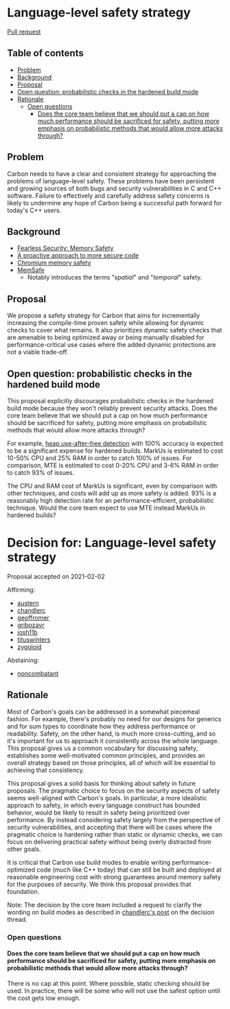 # Language-level safety strategy

<!--
Part of the Carbon Language project, under the Apache License v2.0 with LLVM
Exceptions. See /LICENSE for license information.
SPDX-License-Identifier: Apache-2.0 WITH LLVM-exception
-->

[Pull request](https://github.com/carbon-language/carbon-lang/pull/196)

<!-- toc -->

## Table of contents

-   [Problem](#problem)
-   [Background](#background)
-   [Proposal](#proposal)
-   [Open question: probabilistic checks in the hardened build mode](#open-question-probabilistic-checks-in-the-hardened-build-mode)
-   [Rationale](#rationale)
    -   [Open questions](#open-questions)
        -   [Does the core team believe that we should put a cap on how much performance should be sacrificed for safety, putting more emphasis on probabilistic methods that would allow more attacks through?](#does-the-core-team-believe-that-we-should-put-a-cap-on-how-much-performance-should-be-sacrificed-for-safety-putting-more-emphasis-on-probabilistic-methods-that-would-allow-more-attacks-through)

<!-- tocstop -->

## Problem

Carbon needs to have a clear and consistent strategy for approaching the
problems of language-level safety. These problems have been persistent and
growing sources of both bugs and security vulnerabilities in C and C++ software.
Failure to effectively and carefully address safety concerns is likely to
undermine any hope of Carbon being a successful path forward for today's C++
users.

## Background

-   [Fearless Security: Memory Safety](https://hacks.mozilla.org/2019/01/fearless-security-memory-safety/)
-   [A proactive approach to more secure code](https://msrc-blog.microsoft.com/2019/07/16/a-proactive-approach-to-more-secure-code/)
-   [Chromium memory safety](https://www.chromium.org/Home/chromium-security/memory-safety)
-   [MemSafe](https://doi.org/10.1002/spe.2105)
    -   Notably introduces the terms "_spatial_" and "_temporal_" safety.

## Proposal

We propose a safety strategy for Carbon that aims for incrementally increasing
the compile-time proven safety while allowing for dynamic checks to cover what
remains. It also prioritizes dynamic safety checks that are amenable to being
optimized away or being manually disabled for performance-critical use cases
where the added dynamic protections are not a viable trade-off.

## Open question: probabilistic checks in the hardened build mode

This proposal explicitly discourages probabilistic checks in the hardened build
mode because they won't reliably prevent security attacks. Does the core team
believe that we should put a cap on how much performance should be sacrificed
for safety, putting more emphasis on probabilistic methods that would allow more
attacks through?

For example,
[heap use-after-free detection](https://docs.google.com/document/d/14-_JAMoMBIVgKOUi3iZIRMHJlAyT23kqSVR8wxJPk9M/edit)
with 100% accuracy is expected to be a significant expense for hardened builds.
MarkUs is estimated to cost 10-50% CPU and 25% RAM in order to catch 100% of
issues. For comparison, MTE is estimated to cost 0-20% CPU and 3-6% RAM in order
to catch 93% of issues.

The CPU and RAM cost of MarkUs is significant, even by comparison with other
techniques, and costs will add up as more safety is added. 93% is a reasonably
high detection rate for an performance-efficient, probabilistic technique. Would
the core team expect to use MTE instead MarkUs in hardened builds?

# Decision for: Language-level safety strategy

<!--
Part of the Carbon Language project, under the Apache License v2.0 with LLVM
Exceptions. See /LICENSE for license information.
SPDX-License-Identifier: Apache-2.0 WITH LLVM-exception
-->

Proposal accepted on 2021-02-02

Affirming:

-   [austern](https://github.com/austern)
-   [chandlerc](https://github.com/chandlerc)
-   [geoffromer](https://github.com/geoffromer)
-   [gribozavr](https://github.com/gribozavr)
-   [josh11b](https://github.com/josh11b)
-   [tituswinters](https://github.com/tituswinters)
-   [zygoloid](https://github.com/zygoloid)

Abstaining:

-   [noncombatant](https://github.com/noncombatant)

## Rationale

Most of Carbon's goals can be addressed in a somewhat piecemeal fashion. For
example, there's probably no need for our designs for generics and for sum types
to coordinate how they address performance or readability. Safety, on the other
hand, is much more cross-cutting, and so it's important for us to approach it
consistently across the whole language. This proposal gives us a common
vocabulary for discussing safety, establishes some well-motivated common
principles, and provides an overall strategy based on those principles, all of
which will be essential to achieving that consistency.

This proposal gives a solid basis for thinking about safety in future proposals.
The pragmatic choice to focus on the security aspects of safety seems
well-aligned with Carbon's goals. In particular, a more idealistic approach to
safety, in which every language construct has bounded behavior, would be likely
to result in safety being prioritized over performance. By instead considering
safety largely from the perspective of security vulnerabilities, and accepting
that there will be cases where the pragmatic choice is hardening rather than
static or dynamic checks, we can focus on delivering practical safety without
being overly distracted from other goals.

It is critical that Carbon use build modes to enable writing
performance-optimized code (much like C++ today) that can still be built and
deployed at reasonable engineering cost with strong guarantees around memory
safety for the purposes of security. We think this proposal provides that
foundation.

Note: The decision by the core team included a request to clarify the wording on
build modes as described in
[chandlerc's post](https://forums.carbon-lang.dev/t/request-for-decision-language-level-safety-strategy/196/6)
on the decision thread.

### Open questions

#### Does the core team believe that we should put a cap on how much performance should be sacrificed for safety, putting more emphasis on probabilistic methods that would allow more attacks through?

There is no cap at this point. Where possible, static checking should be used.
In practice, there will be some who will not use the safest option until the
cost gets low enough.
